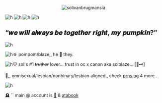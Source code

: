 <p align="center"> <img src="https://komarev.com/ghpvc/?username=solivanbrugmansia&label=　　SOLBLAZE　🦚🗝　　　&color=306328&style=flat" alt="solivanbrugmansia" />


![h](https://h.uguu.se/wAERnPhw.jpg)
![h](https://h.uguu.se/LeSiuCgk.gif)
![h](https://h.uguu.se/MTyJbrih.png)
![h](https://o.uguu.se/DEtPrlOm.gif)
## “𝒘𝒆 𝒘𝒊𝒍𝒍 𝒂𝒍𝒘𝒂𝒚𝒔 𝒃𝒆 𝒕𝒐𝒈𝒆𝒕𝒉𝒆𝒓 𝒓𝒊𝒈𝒉𝒕, 𝒎𝒚 𝒑𝒖𝒎𝒑𝒌𝒊𝒏?”
![h](https://h.uguu.se/LeSiuCgk.gif)

![h](https://o.uguu.se/ZPLeAOas.gif)☆ pompom/blaze,,  he 🌿 they.


![h](https://o.uguu.se/zcLuUaMt.gif)♡ sol's #1 ~~truther~~ lover... trust in oc x canon aka solblaze... [🦚🗝]



🌱,, omnisexual/lesbian/nonbinary/lesbian aligned,, check [prns.pg](https://en.pronouns.page/@m1sspinkelf) 4 more..



![h](https://n.uguu.se/tyeVCfoU.gif)



🪦 `` main @ account is [🍃](https://github.com/elysianrealmego) & [atabook](https://elysianrealmego.atabook.org/)